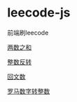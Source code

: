 # leecode-js

前端刷leecode

[两数之和](https://github.com/wuxuweilalala/leecode-js/blob/master/simple/1.md)

[整数反转](https://github.com/wuxuweilalala/leecode-js/blob/master/simple/7.md)

[回文数](https://github.com/wuxuweilalala/leecode-js/blob/master/simple/9.md)

[罗马数字转整数](https://github.com/wuxuweilalala/leecode-js/blob/master/simple/9.md)